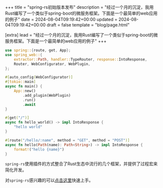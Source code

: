 +++
title = "spring-rs初始版本发布"
description = "经过一个月的沉淀，我用Rust编写了一个类似于spring-boot的微服务框架。下面是一个最简单的web应用的例子"
date = 2024-08-04T09:19:42+00:00
updated = 2024-08-04T09:19:42+00:00
draft = false
template = "blog/page.html"

[extra]
lead = "经过一个月的沉淀，我用Rust编写了一个类似于spring-boot的微服务框架。下面是一个最简单的web应用的例子"
+++

```rust
use spring::{route, get, App};
use spring_web::{
    extractor::Path, handler::TypeRouter, response::IntoResponse, 
    Router, WebConfigurator, WebPlugin,
};

#[auto_config(WebConfigurator)]
#[tokio::main]
async fn main() {
    App::new()
        .add_plugin(WebPlugin)
        .run()
        .await
}

#[get("/")]
async fn hello_world() -> impl IntoResponse {
    "hello world"
}

#[route("/hello/:name", method = "GET", method = "POST")]
async fn hello(Path(name): Path<String>) -> impl IntoResponse {
    format!("hello {name}")
}
```

`spring-rs`使用插件的方式整合了Rust生态中流行的几个框架，并提供了过程宏来简化开发。

对`spring-rs`感兴趣的可以[点击这里](/zh/docs/getting-started/quick-start/)快速上手。
